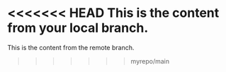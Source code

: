 <<<<<<< HEAD
This is the content from your local branch.
=======
This is the content from the remote branch.
>>>>>>> myrepo/main
